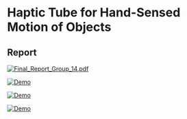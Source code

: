 # Haptic Tube for Hand-Sensed Motion of Objects

## Report
[![Final_Report_Group_14.pdf](https://user-images.githubusercontent.com/2231240/208327111-87589dfa-5ccb-42ab-a88d-3701b5b9f395.JPEG)](https://github.com/jdcast/haptics-final-project/files/10255001/Final_Report_Group_14.pdf)

[![Demo](https://user-images.githubusercontent.com/2231240/208326925-a3a16953-6321-4665-b5e7-381c9525daa1.PNG)](https://drive.google.com/file/d/1EatBs-mEkJF2pLX5RYL9aZvIeSmWlOyq/view?usp=share_link)

[![Demo](https://user-images.githubusercontent.com/2231240/208327028-398eb48b-502a-44de-bbf8-d89c93216545.PNG)](https://drive.google.com/file/d/1Y51SMOVApirDYLLZNYsRr030ASPnutin/view?usp=share_link)

[![Demo](https://user-images.githubusercontent.com/2231240/208327089-2ff65648-8090-4d9b-8a69-8a6762566256.PNG)](https://drive.google.com/file/d/1jmuTXfvKR_Zi2INDFWGO0KinwhvMOnrp/view?usp=share_link)
